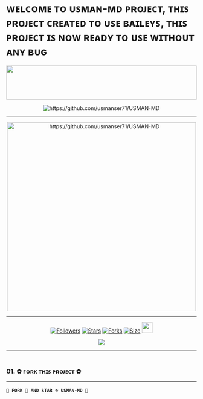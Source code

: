 # ᴡᴇʟᴄᴏᴍᴇ ᴛᴏ ᴜꜱᴍᴀɴ-ᴍᴅ ᴘʀᴏᴊᴇᴄᴛ, ᴛʜɪꜱ ᴘʀᴏᴊᴇᴄᴛ ᴄʀᴇᴀᴛᴇᴅ ᴛᴏ ᴜꜱᴇ ʙᴀɪʟᴇʏꜱ, ᴛʜɪꜱ ᴘʀᴏᴊᴇᴄᴛ ɪꜱ ɴᴏᴡ ʀᴇᴀᴅʏ ᴛᴏ ᴜꜱᴇ ᴡɪᴛʜᴏᴜᴛ ᴀɴʏ ʙᴜɢ

<img src="https://i.imgur.com/dBaSKWF.gif" height="90" width="100%">

<p align="center">
  <img src="https://readme-typing-svg.demolab.com?font=Orbitron&weight=600&size=24&duration=4000&pause=1000&color=FF0000&center=true&vCenter=true&width=500&lines=ULTIMATE+WHATSAPP+BOT;MULTI-DEVICE+SUPPORT;POWERED+BY+BAILEYS;FAST++SECURE++RELIABLE" alt="https://github.com/usmanser71/USMAN-MD"/>
</p>

---

<div align="center"> 
  <a href="https://github.com/usmanser71"> 
    <img src="https://i.postimg.cc/HWy6vmr8/c133fa9c89558b0f5c2502bae27a49a4-1.jpg" alt="https://github.com/usmanser71/USMAN-MD" height="500"> 
  </a> 
</div>

--------

<div align="center">
  <a href="https://github.com/DARKSILENCE04/followers"><img title="Followers" src="https://img.shields.io/github/followers/DARKSILENCE04?color=EB5406&style=for-the-badge&logo=github&logoColor=white"></a>
  <a href="https://github.com/DARKSILENCE04/DARK-SILENCE-MD/stargazers/"><img title="Stars" src="https://img.shields.io/github/stars/DARKSILENCE04/DARK-SILENCE-MD?color=FFCE44&style=for-the-badge&logo=reverbnation&logoColor=white"></a>
  <a href="https://github.com/DARKSILENCE04/DARK-SILENCE-MD/network/members"><img title="Forks" src="https://img.shields.io/github/forks/DARKSILENCE04/DARK-SILENCE-MD?color=FF007F&style=for-the-badge&logo=git&logoColor=white"></a>
  <a href="https://github.com/DARKSILENCE04/DARK-SILENCE-MD/"><img title="Size" src="https://img.shields.io/github/repo-size/DARKSILENCE04/DARK-SILENCE-MD?style=for-the-badge&color=FFFF33&logo=docusign&logoColor=white"></a>
  <a href="https://github.com/DARKSILENCE04/DARK-SILENCE-MD/graphs/commit-activity"><img height="28" src="https://img.shields.io/badge/Maintained%3F-SILENTLOVER-green.svg?style=for-the-badge&logo=gitpod&logoColor=white"></a>
</div>

<p align="center">
  <img src="https://komarev.com/ghpvc/?username=DARK-SILENCE-MD&label=VISITORS&style=flat-square&color=0002FF" />
</p>

---------

### <br>01. ✿ ꜰᴏʀᴋ ᴛʜɪꜱ ᴘʀᴏᴊᴇᴄᴛ ✿
---
**`🔷 FORK 🍴 AND STAR ⭐ USMAN-MD 🔷`**

